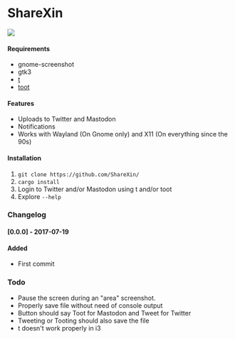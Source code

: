 # ShareXin  

![](https://raw.githubusercontent.com/thebitstick/ShareXin/master/ui.png)

#### Requirements
* gnome-screenshot  
* gtk3  
* [t](https://github.com/sferik/t)  
* [toot](https://github.com/ihabunek/toot)  

#### Features
* Uploads to Twitter and Mastodon
* Notifications
* Works with Wayland (On Gnome only) and X11 (On everything since the 90s)

#### Installation
1. `git clone https://github.com/ShareXin/`
2. `cargo install`
3. Login to Twitter and/or Mastodon using t and/or toot
4. Explore `--help`

### Changelog
#### [0.0.0] - 2017-07-19
#### Added
- First commit

### Todo
- Pause the screen during an "area" screenshot.
- Properly save file without need of console output
- Button should say Toot for Mastodon and Tweet for Twitter
- Tweeting or Tooting should also save the file
- t doesn't work properly in i3
